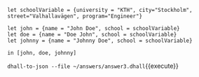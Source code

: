 ```
let schoolVariable = {university = "KTH", city="Stockholm", street="Valhallavägen", program="Engineer"}

let john = {name = "John Doe", school = schoolVariable}
let doe = {name = "Doe John", school = schoolVariable}
let johnny = {name = "Johnny Doe", school = schoolVariable}

in [john, doe, johnny]
```

`dhall-to-json --file ~/answers/answer3.dhall`{{execute}}
